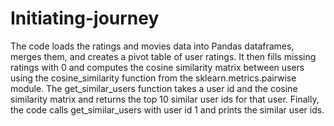 # Initiating-journey
The code loads the ratings and movies data into Pandas dataframes, merges them, and creates a pivot table of user ratings. It then fills missing ratings with 0 and computes the cosine similarity matrix between users using the cosine_similarity function from the sklearn.metrics.pairwise module. The get_similar_users function takes a user id and the cosine similarity matrix and returns the top 10 similar user ids for that user. Finally, the code calls get_similar_users with user id 1 and prints the similar user ids.

